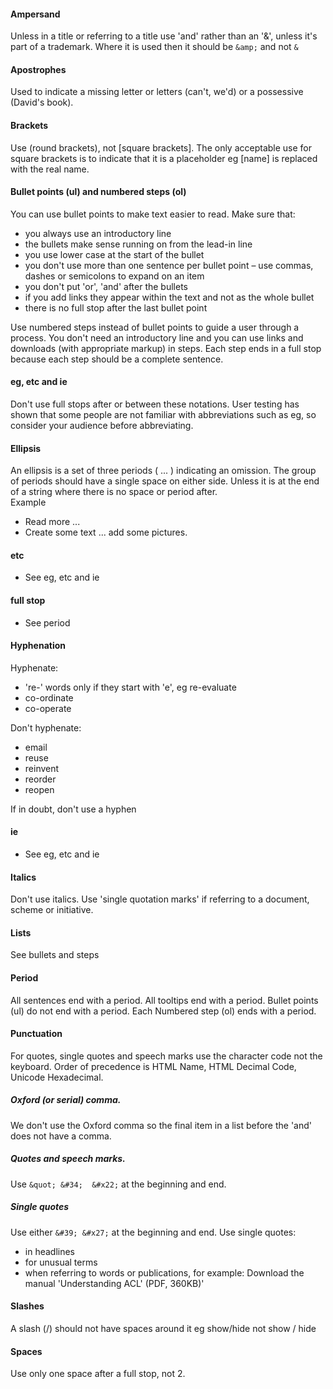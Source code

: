 
#### Ampersand
Unless in a title or referring to a title use 'and' rather than an '&', unless it's part of a trademark. Where it is used then it should be `&amp;` and not `&`  

#### Apostrophes
Used to indicate a missing letter or letters (can't, we'd) or a possessive (David's book).

#### Brackets
Use (round brackets), not [square brackets]. The only acceptable use for square brackets is to indicate that it is a placeholder eg [name] is replaced with the real name.

#### Bullet points (ul) and numbered steps (ol)  
You can use bullet points to make text easier to read. Make sure that:

* you always use an introductory line
* the bullets make sense running on from the lead-in line
* you use lower case at the start of the bullet
* you don't use more than one sentence per bullet point – use commas, dashes or semicolons to expand on an item
* you don't put 'or', 'and' after the bullets
* if you add links they appear within the text and not as the whole bullet
* there is no full stop after the last bullet point

Use numbered steps instead of bullet points to guide a user through a process. You don't need an introductory line and you can use links and downloads (with appropriate markup) in steps. Each step ends in a full stop because each step should be a complete sentence.

#### eg, etc and ie
Don't use full stops after or between these notations.
User testing has shown that some people are not familiar with abbreviations such as eg, so consider your audience before abbreviating.

#### Ellipsis
An ellipsis is a set of three periods ( ... ) indicating an omission. The group of periods should have a single space on either side. Unless it is at the end of a string where there is no space or period after.  
Example 
* Read more ...
* Create some text ... add some pictures.

#### etc
* See eg, etc and ie  

#### full stop
* See period

#### Hyphenation
Hyphenate:
* 're-' words only if they start with 'e', eg re-evaluate
* co-ordinate
* co-operate

Don't hyphenate:
* email
* reuse
* reinvent
* reorder
* reopen

If in doubt, don't use a hyphen

#### ie
* See eg, etc and ie

#### Italics
Don't use italics. Use 'single quotation marks' if referring to a document, scheme or initiative.

#### Lists
See bullets and steps  

#### Period
All sentences end with a period. All tooltips end with a period. Bullet points (ul) do not end with a period. Each Numbered step (ol) ends with a period.

#### Punctuation
For quotes, single quotes and speech marks use the character code not the keyboard. Order of precedence is HTML Name, HTML Decimal Code, Unicode Hexadecimal.

##### Oxford (or serial) comma.
We don't use the Oxford comma so the final item in a list before the 'and' does not have a comma.

##### Quotes and speech marks. 
Use `&quot; &#34;  &#x22;` at the beginning and end.

##### Single quotes
Use either `&#39; &#x27;` at the beginning and end.
Use single quotes:
* in headlines
* for unusual terms
* when referring to words or publications, for example: Download the manual 'Understanding ACL' (PDF, 360KB)'

#### Slashes
A slash (/) should not have spaces around it eg show/hide not show / hide  

#### Spaces
Use only one space after a full stop, not 2.



